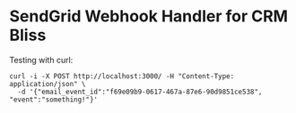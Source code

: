 SendGrid Webhook Handler for CRM Bliss
======================================

Testing with curl:

```
curl -i -X POST http://localhost:3000/ -H "Content-Type: application/json" \
  -d '{"email_event_id":"f69e09b9-0617-467a-87e6-90d9851ce538", "event":"something!"}'
```
